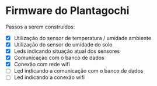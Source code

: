 # Firmware do Plantagochi

Passos a serem construídos:
- [x] Utilização do sensor de temperatura / umidade ambiente
- [x] Utilização do sensor de umidade do solo
- [x] Leds indicando situação atual dos sensores
- [x] Comunicação com o banco de dados
- [x] Conexão com rede wifi
- [ ] Led indicando a comunicação com o banco de dados
- [ ] Led indicando a conexão wifi
